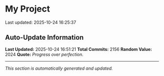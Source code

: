 # My Project


Last updated: 2025-10-24 16:25:37



















































































































































































































































































































































































































































































































































































































































































































































































































































































































































































































































































































































































































































































































































































































































































































































































































































































































































































































































































































































































































































































































































































































































































































































































































































































































































































































































## Auto-Update Information

**Last Updated:** 2025-10-24 16:51:21
**Total Commits:** 2156
**Random Value:** 2024
**Quote:** _Progress over perfection._

---
_This section is automatically generated and updated._